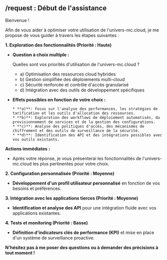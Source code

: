 ## /request :  Début de l'assistance 

Bienvenue !  

Afin de vous aider à optimiser votre utilisation de l'univers-mc.cloud, je me propose de vous guider à travers les étapes suivantes :

**1. Exploration des fonctionnalités (Priorité : Haute)** 

  *  **Question à choix multiple :**

        Quelles sont vos priorités d'utilisation de l'univers-mc.cloud ?

        *  a) Optimisation des ressources cloud hybrides
        *  b) Gestion simplifiée des déploiements multi-cloud
        *  c) Sécurité renforcée et contrôle d'accès granularisé
        *  d)  Intégration avec des outils de développement spécifiques

  * **Effets possibles en fonction de votre choix :** 

        * **a)**: Focus sur l'analyse des performances, les stratégies de tarification et les outils d'allocation des ressources.
        * **b)**: Exploration des workflows de déploiement automatisés, du provisionnement de services et de la gestion des configurations.
        * **c)**: Analyse des politiques d'accès, des mécanismes de chiffrement et des outils de surveillance de la sécurité.
        * **d)**: Identification des API et des intégrations possibles avec vos outils existants.

**Actions immédiates :**

  *  Après votre réponse, je vous présenterai les fonctionnalités  de l'univers-mc.cloud les plus pertinentes pour votre choix. 

**2. Configuration personnalisée (Priorité : Moyenne)**

  *  **Développement d'un profil utilisateur personnalisé** en fonction de vos besoins et préférences.

**3. Intégration avec les applications tierces (Priorité : Moyenne)**

  *  **Identification et analyse des API** pour une intégration fluide avec vos applications existantes.

**4. Tests et monitoring (Priorité : Basse)**

  *  **Définition d'indicateurs clés de performance (KPI)** et mise en place d'un système de surveillance proactive.

**N'hésitez pas à me poser des questions ou à demander des précisions à tout moment !** 


